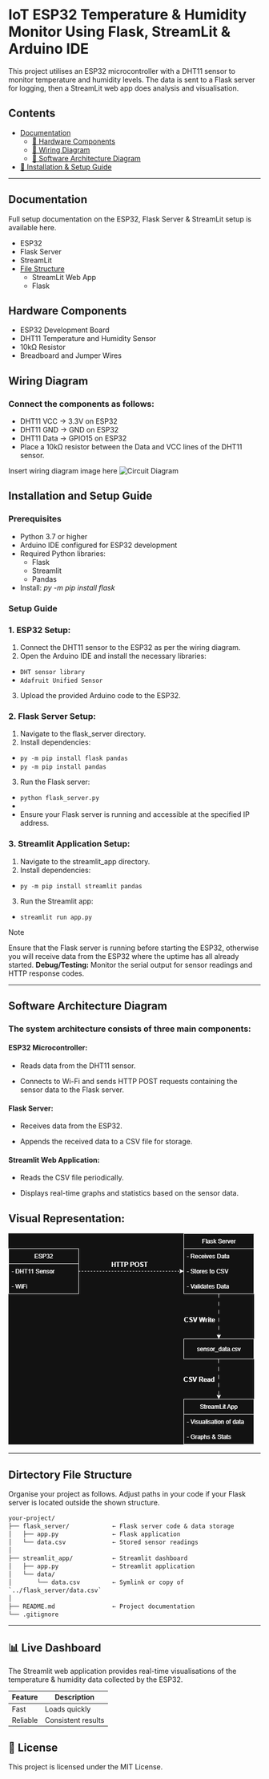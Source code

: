 # IoT ESP32 Temperature & Humidity Monitor Using Flask, StreamLit & Arduino IDE

This project utilises an ESP32 microcontroller with a DHT11 sensor to monitor temperature and humidity levels. The data is sent to a Flask server for logging, then a StreamLit web app does analysis and visualisation.

## Contents
- [Documentation](#Documentation)
  - [🧰 Hardware Components](#Hardware-Components)
  - [🔌 Wiring Diagram](#Wiring-Diagram)
  - [🧠 Software Architecture Diagram](#Software-Architecture-Diagram)
- [🚀 Installation & Setup Guide](#Installation-and-Setup-Guide)

---

## Documentation
Full setup documentation on the ESP32, Flask Server & StreamLit setup is available here.
- ESP32
- Flask Server
- StreamLit
- [File Structure](#dirtectory-file-structure)
  - StreamLit Web App
  - Flask

##  Hardware Components

- ESP32 Development Board
- DHT11 Temperature and Humidity Sensor
- 10kΩ Resistor
- Breadboard and Jumper Wires

## Wiring Diagram
### Connect the components as follows:

- DHT11 VCC → 3.3V on ESP32
- DHT11 GND → GND on ESP32
- DHT11 Data → GPIO15 on ESP32
- Place a 10kΩ resistor between the Data and VCC lines of the DHT11 sensor.

Insert wiring diagram image here
![Circuit Diagram](https://github.com/DanTheProgrammerMan/IoT-Project-Hydroponics-ESP32/blob/main/circuit.svg)


## Installation and Setup Guide
### Prerequisites
- Python 3.7 or higher
- Arduino IDE configured for ESP32 development
- Required Python libraries:
  - Flask
  - Streamlit
  - Pandas
- Install: _py -m pip install flask_

### Setup Guide
### 1. ESP32 Setup:
1. Connect the DHT11 sensor to the ESP32 as per the wiring diagram.
2. Open the Arduino IDE and install the necessary libraries:
  - `DHT sensor library`
  - `Adafruit Unified Sensor`
3. Upload the provided Arduino code to the ESP32.

### 2. Flask Server Setup:
1. Navigate to the flask_server directory.
2. Install dependencies:
  - `py -m pip install flask pandas`
  - `py -m pip install pandas`
3. Run the Flask server:
  - `python flask_server.py`
  - 
- Ensure your Flask server is running and accessible at the specified IP address.

### 3. Streamlit Application Setup:
1. Navigate to the streamlit_app directory.
2. Install dependencies:
  - `py -m pip install streamlit pandas`
3. Run the Streamlit app:
  - `streamlit run app.py`

> [!NOTE]
> Ensure that the Flask server is running before starting the ESP32, otherwise you will receive data from the ESP32 where the uptime has all already started.
> **Debug/Testing:** Monitor the serial output for sensor readings and HTTP response codes.

---

## Software Architecture Diagram
### The system architecture consists of three main components:

#### ESP32 Microcontroller:

- Reads data from the DHT11 sensor.

- Connects to Wi-Fi and sends HTTP POST requests containing the sensor data to the Flask server.

#### Flask Server:

- Receives data from the ESP32.

- Appends the received data to a CSV file for storage.

#### Streamlit Web Application:

- Reads the CSV file periodically.

- Displays real-time graphs and statistics based on the sensor data.

## Visual Representation:

![Circuit Diagram](https://github.com/DanTheProgrammerMan/IoT-Project-Hydroponics-ESP32/blob/main/Software-Architecture-Diagram_IoT.png)

---

## Dirtectory File Structure
Organise your project as follows. Adjust paths in your code if your Flask server is located outside the shown structure.

```plaintext
your-project/
├── flask_server/            ← Flask server code & data storage  
│   ├── app.py               ← Flask application    
│   └── data.csv             ← Stored sensor readings  
│
├── streamlit_app/           ← Streamlit dashboard  
│   ├── app.py               ← Streamlit application   
│   └── data/                
│       └── data.csv         ← Symlink or copy of `../flask_server/data.csv`  
│
├── README.md                ← Project documentation  
└── .gitignore    
```

---

## 📊 Live Dashboard
The Streamlit web application provides real-time visualisations of the temperature & humidity data collected by the ESP32.

| Feature   | Description         |
|-----------|---------------------|
| Fast      | Loads quickly       |
| Reliable  | Consistent results  |

## 📄 License

This project is licensed under the MIT License.
